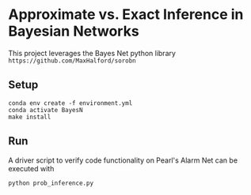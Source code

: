 # Approximate vs. Exact Inference in Bayesian Networks
This project leverages the Bayes Net python library  `https://github.com/MaxHalford/sorobn`
## Setup
```
conda env create -f environment.yml
conda activate BayesN
make install
```

## Run
A driver script to verify code functionality on Pearl's Alarm Net can be executed with
```
python prob_inference.py
```
